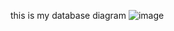 this is my database diagram
![image](https://github.com/user-attachments/assets/9df8d6ae-b7b9-4ec3-a1b3-6bae2d5f2bf0)


